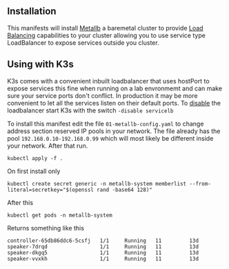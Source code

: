 ## Installation
This manifests will install [Metallb](https://metallb.universe.tf/) a baremetal cluster to provide [Load Balancing](https://kubernetes.io/docs/concepts/services-networking/) capabilities to your cluster allowing you to use service type LoadBalancer to expose services outside you cluster.

## Using with K3s
K3s comes with a convenient inbuilt loadbalancer that uses hostPort to expose services this fine when running on a lab envronmemt and can make sure your service ports don't conflict. In production it may be more convenient to let all the services listen on their default ports. To [disable](https://rancher.com/docs/k3s/latest/en/networking/#disabling-the-service-lb) the loadbalancer start K3s with the switch ```-disable servicelb```

To install this manifest edit the file ```01-metallb-config.yaml``` to change address section reserved IP pools in your network. The file already has the pool ```192.168.0.10-192.168.0.99``` which will most likely be different inside your network. After that 
run. 

```kubectl apply -f .```

On first install only

```kubectl create secret generic -n metallb-system memberlist --from-literal=secretkey="$(openssl rand -base64 128)"```

After this

```kubectl get pods -n metallb-system```

Returns something like this 

```
controller-65db86ddc6-5csfj   1/1     Running   11         13d
speaker-7drqd                 1/1     Running   11         13d
speaker-dkgq5                 1/1     Running   11         13d
speaker-vvxkh                 1/1     Running   11         13d

```

